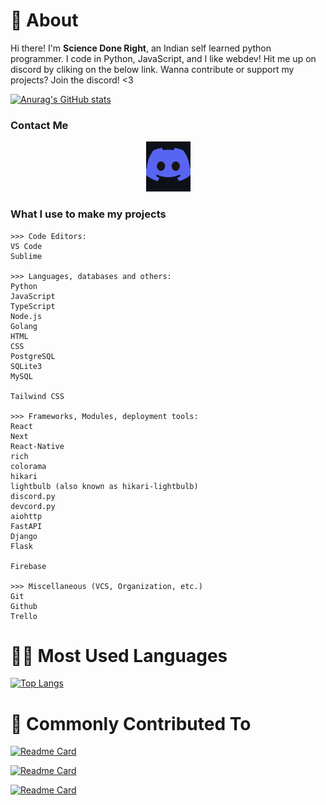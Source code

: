 # 👋 About

Hi there! I'm **Science Done Right**, an Indian self learned python programmer.
I code in Python, JavaScript, and I like webdev! Hit me up on discord by cliking on the below link.
Wanna contribute or support my projects? Join the discord! <3

[![Anurag's GitHub stats](https://github-readme-stats.vercel.app/api?username=Code-Done-Right&show_icons=true&theme=radical&include_all_commits=true)](https://github.com/anuraghazra/github-readme-stats)


### Contact Me

<p align='center'>
    <a href='https://discord.gg/r4pudcvBb7'><img src='discord_logo.png'/></a>
</p>

### What I use to make my projects
```
>>> Code Editors:
VS Code
Sublime

>>> Languages, databases and others:
Python
JavaScript
TypeScript
Node.js
Golang
HTML
CSS
PostgreSQL
SQLite3
MySQL

Tailwind CSS

>>> Frameworks, Modules, deployment tools:
React
Next
React-Native
rich
colorama
hikari
lightbulb (also known as hikari-lightbulb)
discord.py
devcord.py
aiohttp
FastAPI
Django
Flask

Firebase

>>> Miscellaneous (VCS, Organization, etc.)
Git
Github
Trello
```

# 👨‍💻 Most Used Languages

[![Top Langs](https://github-readme-stats.vercel.app/api/top-langs/?username=Code-Done-Right&layout=compact&bg_color=191919&text_color=dbdbdb&hide_border=true)](https://github.com/Code-Donbe-Right/Economica)

# 🌟 Commonly Contributed To

[![Readme Card](https://github-readme-stats.vercel.app/api/pin/?username=Code-Done-Right&repo=Sciencium&text_color=dbdbdb&bg_color=191919&hide_border=true)](https://github.com/Code-Done-Right/Sciencium)

[![Readme Card](https://github-readme-stats.vercel.app/api/pin/?username=Code-Done-Right&repo=devcord.py&text_color=dbdbdb&bg_color=191919&hide_border=true)](https://github.com/Code-Done-Right/devcord.py)

[![Readme Card](https://github-readme-stats.vercel.app/api/pin/?username=Code-Done-Right&repo=Economica&text_color=dbdbdb&bg_color=191919&hide_border=true)](https://github.com/Code-Done-Right/Economica)
